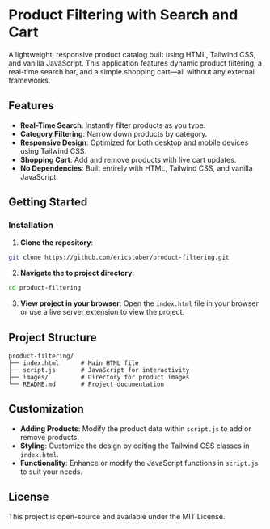 # Product Filtering with Search and Cart

A lightweight, responsive product catalog built using HTML, Tailwind CSS, and vanilla JavaScript. This application features dynamic product filtering, a real-time search bar, and a simple shopping cart—all without any external frameworks.

## Features

- **Real-Time Search**: Instantly filter products as you type.
- **Category Filtering**: Narrow down products by category.
- **Responsive Design**: Optimized for both desktop and mobile devices using Tailwind CSS.
- **Shopping Cart**: Add and remove products with live cart updates.
- **No Dependencies**: Built entirely with HTML, Tailwind CSS, and vanilla JavaScript.

## Getting Started

### Installation

1. **Clone the repository**:

```bash
git clone https://github.com/ericstober/product-filtering.git
```

2. **Navigate the to project directory**:

```bash
cd product-filtering
```

3. **View project in your browser**:
   Open the `index.html` file in your browser or use a live server extension to view the project.

## Project Structure

```
product-filtering/
├── index.html      # Main HTML file
├── script.js       # JavaScript for interactivity
├── images/         # Directory for product images
└── README.md       # Project documentation
```

## Customization

- **Adding Products**: Modify the product data within `script.js` to add or remove products.
- **Styling**: Customize the design by editing the Tailwind CSS classes in `index.html`.
- **Functionality**: Enhance or modify the JavaScript functions in `script.js` to suit your needs.

## License

This project is open-source and available under the MIT License.
